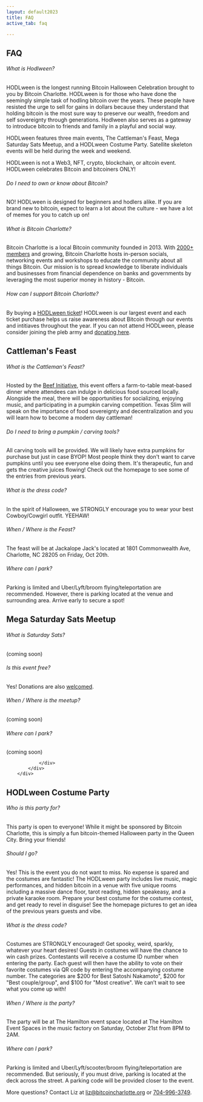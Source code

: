 ```yaml
---
layout: default2023
title: FAQ
active_tab: faq

---
```


<div class="highlight-section">
    <h2>FAQ</h2>
    <div class="white-divider-mid with-bg top"></div>
</div>
<div class="faq_area" id="faq">
        <div class="row justify-content-center">
            <!-- FAQ Area-->
            <div class="col-12 col-sm-10 col-lg-8">
                <div class="accordion faq-accordian" id="faqAccordion">
                    <div class="card border-0 wow fadeInUp" data-wow-delay="0.3s" style="visibility: visible; animation-delay: 0.2s; animation-name: fadeInUp;">
                        <div class="card-header" id="headingOne">
                            <h6 class="mb-0 collapsed" data-toggle="collapse" data-target="#collapseOne" aria-expanded="true" aria-controls="collapseOne">
                                What is Hodlween?<span class="lni-chevron-up"></span></h6>
                        </div>
                        <div class="collapse" id="collapseOne" aria-labelledby="headingOne" data-parent="#faqAccordion">
                            <div class="card-body">
                                <p>HODLween is the longest running Bitcoin Halloween Celebration brought to you by Bitcoin Charlotte. HODLween is for those who have done the seemingly simple task of hodling bitcoin over the years. These people have resisted the urge to sell for gains in dollars because they understand that holding bitcoin is the most sure way to preserve our wealth, freedom and self sovereignty through generations. Hodlween also serves as a gateway to introduce bitcoin to friends and family in a playful and social way.</p>
                                <p>HODLween features three main events, The Cattleman's Feast, Mega Saturday Sats Meetup, and a HODLween Costume Party. Satellite skeleton events will be held during the week and weekend.</p>
                                <p>HODLween is not a Web3, NFT, crypto, blockchain, or altcoin event. HODLween celebrates Bitcoin and bitcoiners ONLY!</p>
                            </div>
                        </div>
                    </div>
                    <div class="card border-0 wow fadeInUp" data-wow-delay="0.3s" style="visibility: visible; animation-delay: 0.4s; animation-name: fadeInUp;">
                        <div class="card-header" id="headingFour">
                            <h6 class="mb-0 collapsed" data-toggle="collapse" data-target="#collapseFour" aria-expanded="true" aria-controls="collapseFour">
                                Do I need to own or know about Bitcoin?<span class="lni-chevron-up"></span></h6>
                        </div>
                        <div class="collapse" id="collapseFour" aria-labelledby="headingFour" data-parent="#faqAccordion">
                            <div class="card-body">
                                <p>NO! HODLween is designed for beginners and hodlers alike. If you are brand new to bitcoin, expect to learn a lot about the culture - we have a lot of memes for you to catch up on! </p> 
                            </div>
                        </div>
                    </div>
                    <div class="card border-0 wow fadeInUp" data-wow-delay="0.3s" style="visibility: visible; animation-delay: 0.3s; animation-name: fadeInUp;">
                        <div class="card-header" id="headingTwo">
                            <h6 class="mb-0 collapsed" data-toggle="collapse" data-target="#collapseTwo" aria-expanded="true" aria-controls="collapseTwo">
                                What is Bitcoin Charlotte?<span class="lni-chevron-up"></span></h6>
                        </div>
                        <div class="collapse" id="collapseTwo" aria-labelledby="headingTwo" data-parent="#faqAccordion">
                            <div class="card-body">
                                <p>Bitcoin Charlotte is a local Bitcoin community founded in 2013. With <a href="https://www.meetup.com/bitcoincharlotte/" target="_blank">2000+ members</a> and growing, Bitcoin Charlotte hosts in-person socials, networking events and workshops to educate the community about all things Bitcoin. Our mission is to spread knowledge to liberate individuals and businesses from financial dependence on banks and governments by leveraging the most superior money in history - Bitcoin.</p>
                            </div>
                        </div>
                    </div>
                    <div class="card border-0 wow fadeInUp" data-wow-delay="0.3s" style="visibility: visible; animation-delay: 0.4s; animation-name: fadeInUp;">
                        <div class="card-header" id="headingThree">
                            <h6 class="mb-0 collapsed" data-toggle="collapse" data-target="#collapseThree" aria-expanded="true" aria-controls="collapseThree">
                                How can I support Bitcoin Charlotte?<span class="lni-chevron-up"></span></h6>
                        </div>
                        <div class="collapse" id="collapseThree" aria-labelledby="headingThree" data-parent="#faqAccordion">
                            <div class="card-body">
                                <p>By buying a <a href="/tickets" target="_blank">HODLween ticket</a>! HODLween is our largest event and each ticket purchase helps us raise awareness about Bitcoin through our events and intitiaves throughout the year. If you can not attend HODLween, please consider joining the pleb army and <a href="/pleb-army-supporters" target="_blank">donating here</a>.</p> 
                            </div>
                        </div>
                    </div>
                </div>
            </div>
        </div>
</div>

<div class="highlight-section">
    <h2>Cattleman's Feast</h2>
    <div class="white-divider-mid with-bg top"></div>
</div>
<div class="faq_area" id="faq2">
        <div class="row justify-content-center">
            <!-- FAQ Area-->
            <div class="col-12 col-sm-10 col-lg-8">
                <div class="accordion faq-accordian" id="faqAccordion">
                    <div class="card border-0 wow fadeInUp" data-wow-delay="0.3s" style="visibility: visible; animation-delay: 0.2s; animation-name: fadeInUp;">
                        <div class="card-header" id="headingOneB">
                            <h6 class="mb-0 collapsed" data-toggle="collapse" data-target="#collapseOneB" aria-expanded="true" aria-controls="collapseOneB">
                                What is the Cattleman's Feast?<span class="lni-chevron-up"></span></h6>
                        </div>
                        <div class="collapse" id="collapseOneB" aria-labelledby="headingOneB" data-parent="#faqAccordion">
                            <div class="card-body">
                                <p>Hosted by the <a href="https://beefinitiative.com/" target="_blank">Beef Initiative</a>, this event offers a farm-to-table meat-based dinner where attendees can indulge in delicious food sourced locally. Alongside the meal, there will be opportunities for socializing, enjoying music, and participating in a pumpkin carving competition. Texas Slim will speak on the importance of food sovereignty and decentralization and you will learn how to become a modern day cattleman!</p>
                            </div>
                        </div>
                    </div>
                    <div class="card border-0 wow fadeInUp" data-wow-delay="0.3s" style="visibility: visible; animation-delay: 0.4s; animation-name: fadeInUp;">
                        <div class="card-header" id="headingFiveB">
                            <h6 class="mb-0 collapsed" data-toggle="collapse" data-target="#collapseFiveB" aria-expanded="true" aria-controls="collapseFiveB">
                                Do I need to bring a pumpkin / carving tools?<span class="lni-chevron-up"></span></h6>
                        </div>
                        <div class="collapse" id="collapseFiveB" aria-labelledby="headingFiveB" data-parent="#faqAccordion">
                            <div class="card-body">
                                <p>All carving tools will be provided. We will likely have extra pumpkins for purchase but just in case BYOP! Most people think they don't want to carve pumpkins until you see everyone else doing them. It's therapeutic, fun and gets the creative juices flowing! Check out the homepage to see some of the entries from previous years.</p> 
                            </div>
                        </div>
                    </div>
                    <div class="card border-0 wow fadeInUp" data-wow-delay="0.3s" style="visibility: visible; animation-delay: 0.4s; animation-name: fadeInUp;">
                        <div class="card-header" id="headingTwoB">
                            <h6 class="mb-0 collapsed" data-toggle="collapse" data-target="#collapseTwoB" aria-expanded="true" aria-controls="collapseTwoB">
                                What is the dress code?<span class="lni-chevron-up"></span></h6>
                        </div>
                        <div class="collapse" id="collapseTwoB" aria-labelledby="headingTwoB" data-parent="#faqAccordion">
                            <div class="card-body">
                                <p>In the spirit of Halloween, we STRONGLY encourage you to wear your best Cowboy/Cowgirl outfit. YEEHAW!</p> 
                            </div>
                        </div>
                    </div>
                    <div class="card border-0 wow fadeInUp" data-wow-delay="0.3s" style="visibility: visible; animation-delay: 0.4s; animation-name: fadeInUp;">
                        <div class="card-header" id="headingThreeB">
                            <h6 class="mb-0 collapsed" data-toggle="collapse" data-target="#collapseThreeB" aria-expanded="true" aria-controls="collapseThreeB">
                                When / Where is the Feast?<span class="lni-chevron-up"></span></h6>
                        </div>
                        <div class="collapse" id="collapseThreeB" aria-labelledby="headingThreeB" data-parent="#faqAccordion">
                            <div class="card-body">
                                <p>The feast will be at Jackalope Jack's located at 1801 Commonwealth Ave, Charlotte, NC 28205 on Friday, Oct 20th.</p> 
                            </div>
                        </div>
                    </div>
                    <div class="card border-0 wow fadeInUp" data-wow-delay="0.3s" style="visibility: visible; animation-delay: 0.4s; animation-name: fadeInUp;">
                        <div class="card-header" id="headingFourB">
                            <h6 class="mb-0 collapsed" data-toggle="collapse" data-target="#collapseFourB" aria-expanded="true" aria-controls="collapseFourB">
                                Where can I park?<span class="lni-chevron-up"></span></h6>
                        </div>
                        <div class="collapse" id="collapseFourB" aria-labelledby="headingFourB" data-parent="#faqAccordion">
                            <div class="card-body">
                                <p>Parking is limited and Uber/Lyft/broom flying/teleportation are recommended. However, there is parking located at the venue and surrounding area. Arrive early to secure a spot!</p> 
                            </div>
                        </div>
                    </div>
                </div>
            </div>
        </div>
</div>

<div class="highlight-section">
    <h2>Mega Saturday Sats Meetup</h2>
    <div class="white-divider-mid with-bg top"></div>
</div>
<div class="faq_area" id="faq3">
        <div class="row justify-content-center">
            <!-- FAQ Area-->
            <div class="col-12 col-sm-10 col-lg-8">
                <div class="accordion faq-accordian" id="faqAccordion">
                    <div class="card border-0 wow fadeInUp" data-wow-delay="0.3s" style="visibility: visible; animation-delay: 0.2s; animation-name: fadeInUp;">
                        <div class="card-header" id="headingOneC">
                            <h6 class="mb-0 collapsed" data-toggle="collapse" data-target="#collapseOneC" aria-expanded="true" aria-controls="collapseOneC">
                                What is Saturday Sats?<span class="lni-chevron-up"></span></h6>
                        </div>
                        <div class="collapse" id="collapseOneC" aria-labelledby="headingOneC" data-parent="#faqAccordion">
                            <div class="card-body">
                                <p>(coming soon)</p>
                            </div>
                        </div>
                    </div>
                    <div class="card border-0 wow fadeInUp" data-wow-delay="0.3s" style="visibility: visible; animation-delay: 0.4s; animation-name: fadeInUp;">
                        <div class="card-header" id="headingTwoC">
                            <h6 class="mb-0 collapsed" data-toggle="collapse" data-target="#collapseTwoC" aria-expanded="true" aria-controls="collapseTwoC">
                                Is this event free?<span class="lni-chevron-up"></span></h6>
                        </div>
                        <div class="collapse" id="collapseTwoC" aria-labelledby="headingTwoC" data-parent="#faqAccordion">
                            <div class="card-body">
                                <p>Yes! Donations are also <a href="/pleb-army-supporters" target="_blank">welcomed</a>.</p> 
                            </div>
                        </div>
                    </div>
                    <div class="card border-0 wow fadeInUp" data-wow-delay="0.3s" style="visibility: visible; animation-delay: 0.4s; animation-name: fadeInUp;">
                        <div class="card-header" id="headingThreeC">
                            <h6 class="mb-0 collapsed" data-toggle="collapse" data-target="#collapseThreeC" aria-expanded="true" aria-controls="collapseThreeC">
                                When / Where is the meetup?<span class="lni-chevron-up"></span></h6>
                        </div>
                        <div class="collapse" id="collapseThreeC" aria-labelledby="headingThreeC" data-parent="#faqAccordion">
                            <div class="card-body">
                                <p>(coming soon)</p> 
                            </div>
                        </div>
                    </div>
                    <div class="card border-0 wow fadeInUp" data-wow-delay="0.3s" style="visibility: visible; animation-delay: 0.4s; animation-name: fadeInUp;">
                        <div class="card-header" id="headingFourC">
                            <h6 class="mb-0 collapsed" data-toggle="collapse" data-target="#collapseFourC" aria-expanded="true" aria-controls="collapseFourC">
                                Where can I park?<span class="lni-chevron-up"></span></h6>
                        </div>
                        <div class="collapse" id="collapseFourC" aria-labelledby="headingFourC" data-parent="#faqAccordion">
                            <div class="card-body">
                                <p>(coming soon)</p> 
                            </div>
                        </div>
                    </div>

                </div>
            </div>
        </div>
</div>

<div class="highlight-section">
    <h2>HODLween Costume Party</h2>
    <div class="white-divider-mid with-bg top"></div>
</div>
<div class="faq_area" id="faq4">
        <div class="row justify-content-center">
            <!-- FAQ Area-->
            <div class="col-12 col-sm-10 col-lg-8">
                <div class="accordion faq-accordian" id="faqAccordion">
                    <div class="card border-0 wow fadeInUp" data-wow-delay="0.3s" style="visibility: visible; animation-delay: 0.2s; animation-name: fadeInUp;">
                        <div class="card-header" id="headingOneD">
                            <h6 class="mb-0 collapsed" data-toggle="collapse" data-target="#collapseOneD" aria-expanded="true" aria-controls="collapseOneD">
                                Who is this party for? <span class="lni-chevron-up"></span></h6>
                        </div>
                        <div class="collapse" id="collapseOneD" aria-labelledby="headingOneD" data-parent="#faqAccordion">
                            <div class="card-body">
                                <p>This party is open to everyone! While it might be sponsored by Bitcoin Charlotte, this is simply a fun bitcoin-themed Halloween party in the Queen City. Bring your friends! </p>
                            </div>
                        </div>
                    </div>
                    <div class="card border-0 wow fadeInUp" data-wow-delay="0.3s" style="visibility: visible; animation-delay: 0.4s; animation-name: fadeInUp;">
                        <div class="card-header" id="headingTwoD">
                            <h6 class="mb-0 collapsed" data-toggle="collapse" data-target="#collapseTwoD" aria-expanded="true" aria-controls="collapseTwoD">
                                Should I go?<span class="lni-chevron-up"></span></h6>
                        </div>
                        <div class="collapse" id="collapseTwoD" aria-labelledby="headingTwoD" data-parent="#faqAccordion">
                            <div class="card-body">
                                <p>Yes! This is the event you do not want to miss. No expense is spared and the costumes are fantastic! The HODLween party includes live music, magic performances, and hidden bitcoin in a venue with five unique rooms including a massive dance floor, tarot reading, hidden speakeasy, and a private karaoke room. Prepare your best costume for the costume contest, and get ready to revel in disguise! See the homepage pictures to get an idea of the previous years guests and vibe.</p> 
                            </div>
                        </div>
                    </div>
                    <div class="card border-0 wow fadeInUp" data-wow-delay="0.3s" style="visibility: visible; animation-delay: 0.4s; animation-name: fadeInUp;">
                        <div class="card-header" id="headingThreeD">
                            <h6 class="mb-0 collapsed" data-toggle="collapse" data-target="#collapseThreeD" aria-expanded="true" aria-controls="collapseThreeD">
                                What is the dress code?<span class="lni-chevron-up"></span></h6>
                        </div>
                        <div class="collapse" id="collapseThreeD" aria-labelledby="headingThreeD" data-parent="#faqAccordion">
                            <div class="card-body">
                                <p>Costumes are STRONGLY encouraged! Get spooky, weird, sparkly, whatever your heart desires! Guests in costumes will have the chance to win cash prizes. Contestants will receive a costume ID number when entering the party. Each guest will then have the ability to vote on their favorite costumes via QR code by entering the accompanying costume number. The categories are $200 for Best Satoshi Nakamoto", $200 for "Best couple/group", and $100 for "Most creative". We can’t wait to see what you come up with!</p> 
                            </div>
                        </div>
                    </div>
                    <div class="card border-0 wow fadeInUp" data-wow-delay="0.3s" style="visibility: visible; animation-delay: 0.4s; animation-name: fadeInUp;">
                        <div class="card-header" id="headingFourD">
                            <h6 class="mb-0 collapsed" data-toggle="collapse" data-target="#collapseFourD" aria-expanded="true" aria-controls="collapseFourD">
                                When / Where is the party?<span class="lni-chevron-up"></span></h6>
                        </div>
                        <div class="collapse" id="collapseFourD" aria-labelledby="headingFourD" data-parent="#faqAccordion">
                            <div class="card-body">
                                <p>The party will be at The Hamilton event space located at The Hamilton Event Spaces in the music factory on Saturday, October 21st from 8PM to 2AM.</p> 
                            </div>
                        </div>
                    </div>
                    <div class="card border-0 wow fadeInUp" data-wow-delay="0.3s" style="visibility: visible; animation-delay: 0.4s; animation-name: fadeInUp;">
                        <div class="card-header" id="headingFiveD">
                            <h6 class="mb-0 collapsed" data-toggle="collapse" data-target="#collapseFiveD" aria-expanded="true" aria-controls="collapseFiveD">
                                Where can I park?<span class="lni-chevron-up"></span></h6>
                        </div>
                        <div class="collapse" id="collapseFiveD" aria-labelledby="headingFiveD" data-parent="#faqAccordion">
                            <div class="card-body">
                                <p>Parking is limited and Uber/Lyft/scooter/broom flying/teleportation are recommended. But seriously, if you must drive, parking is located at the deck across the street. A parking code will be provided closer to the event.</p> 
                            </div>
                        </div>
                    </div>
                </div>
                <!-- Support Button-->
                <div class="support-button text-center d-flex align-items-center justify-content-center mt-4 wow fadeInUp" data-wow-delay="0.5s" style="visibility: visible; animation-delay: 0.5s; animation-name: fadeInUp;">
                    <p class="mb-0 px-2">More questions?
                    Contact Liz at <a href="mailto:liz@bitcoincharlotte.org">liz@bitcoincharlotte.org</a>  or  <a href="tel:7049963749">704-996-3749</a>.
                    </p>
                </div>
            </div>
        </div>
</div>
